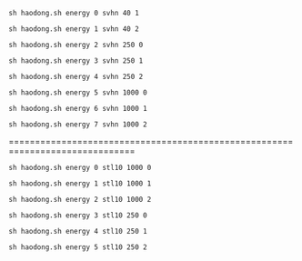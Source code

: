 `
sh haodong.sh energy 0 svhn 40 1
`

`
sh haodong.sh energy 1 svhn 40 2
`

`
sh haodong.sh energy 2 svhn 250 0
`

`
sh haodong.sh energy 3 svhn 250 1
`

`
sh haodong.sh energy 4 svhn 250 2
`

`
sh haodong.sh energy 5 svhn 1000 0
`

`
sh haodong.sh energy 6 svhn 1000 1
`

`
sh haodong.sh energy 7 svhn 1000 2
`

==============================================================================

`
sh haodong.sh energy 0 stl10 1000 0
`

`
sh haodong.sh energy 1 stl10 1000 1
`

`
sh haodong.sh energy 2 stl10 1000 2
`

`
sh haodong.sh energy 3 stl10 250 0
`

`
sh haodong.sh energy 4 stl10 250 1
`

`
sh haodong.sh energy 5 stl10 250 2
`